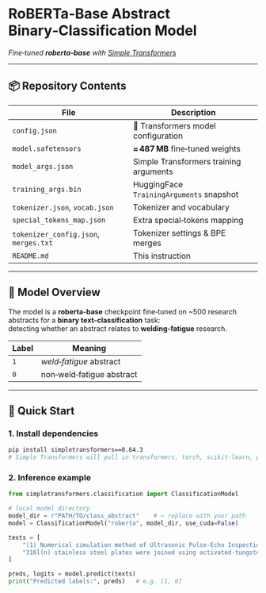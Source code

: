# RoBERTa‑Base Abstract Binary‑Classification Model  
*Fine‑tuned **roberta‑base** with [Simple Transformers](https://simpletransformers.ai/)*

---

## 📦 Repository Contents

| File | Description |
|------|-------------|
| `config.json` | 🤗 Transformers model configuration |
| `model.safetensors` | **≈ 487 MB** fine‑tuned weights |
| `model_args.json` | Simple Transformers training arguments |
| `training_args.bin` | HuggingFace `TrainingArguments` snapshot |
| `tokenizer.json`, `vocab.json` | Tokenizer and vocabulary |
| `special_tokens_map.json` | Extra special‑tokens mapping |
| `tokenizer_config.json`, `merges.txt` | Tokenizer settings & BPE merges |
| `README.md` | This instruction |

---

## 🧩 Model Overview

The model is a **roberta‑base** checkpoint fine‑tuned on ~500 research abstracts for a **binary text‑classification** task:  
detecting whether an abstract relates to **welding‑fatigue** research.

| Label | Meaning |
|-------|---------|
| `1`   | *weld‑fatigue* abstract |
| `0`   | non‑weld‑fatigue abstract |

---

## 🚀 Quick Start

### 1. Install dependencies

```bash
pip install simpletransformers==0.64.3
# Simple Transformers will pull in transformers, torch, scikit‑learn, pandas …
```

### 2. Inference example

```python
from simpletransformers.classification import ClassificationModel

# local model directory
model_dir = r"PATH/TO/class_abstract"    # ← replace with your path
model = ClassificationModel("roberta", model_dir, use_cuda=False)

texts = [
    "(1) Numerical simulation method of Ultrasonic Pulse-Echo Inspection, which potentially Is a powerful means for Non Destructive Evaluation of cracks and flaws of steel structures, is built …… "
    "316l(n) stainless steel plates were joined using activated-tungsten inert gas (a-tig) welding and conventional tig welding process …… ",
]

preds, logits = model.predict(texts)
print("Predicted labels:", preds)   # e.g. [1, 0]
```
